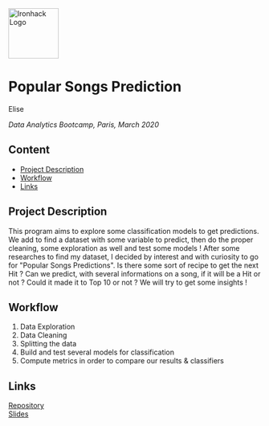 <img src="https://bit.ly/2VnXWr2" alt="Ironhack Logo" width="100"/>

# Popular Songs Prediction
Elise

*Data Analytics Bootcamp, Paris, March 2020*

## Content
- [Project Description](#project-description)
- [Workflow](#workflow)
- [Links](#links)

## Project Description
This program aims to explore some classification models to get predictions. We add to find a dataset with some variable to predict, then do the proper cleaning, some exploration as well and test some models !
After some researches to find my dataset, I decided by interest and with curiosity to go for "Popular Songs Predictions". Is there some sort of recipe to get the next Hit ? 
Can we predict, with several informations on a song, if it will be a Hit or not ? Could it made it to Top 10 or not ? We will try to get some insights ! 

## Workflow
1. Data Exploration
2. Data Cleaning
3. Splitting the data
4. Build and test several models for classification
5. Compute metrics in order to compare our results & classifiers

## Links

[Repository](https://github.com/esilesvn/0323_2020DATAPAR/Projects/Popular_Songs_Predict/)  
[Slides](https://docs.google.com/presentation/d/1OPCoAW2VUUippXguzWnEXhU0CuGboM1T3dwRS1aXGwA/edit?usp=sharing)
